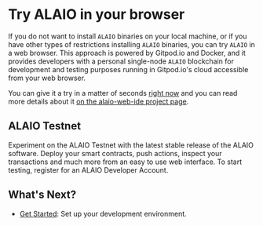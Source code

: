 # Try ALAIO in your browser

If you do not want to install `ALAIO` binaries on your local machine, or if you have other types of restrictions installing `ALAIO` binaries, you can try `ALAIO` in a web browser. This approach is powered by Gitpod.io and Docker, and it provides developers with a personal single-node `ALAIO` blockchain for development and testing purposes running in Gitpod.io's cloud accessible from your web browser.

You can give it a try in a matter of seconds [right now](https://gitpod.io/#https://github.com/ALAIO/alaio-web-ide) and you can read more details about it [on the alaio-web-ide project page](https://github.com/ALAIO/alaio-web-ide).

## ALAIO Testnet

Experiment on the ALAIO Testnet with the latest stable release of the ALAIO software. Deploy your smart contracts, push actions, inspect your transactions and much more from an easy to use web interface. To start testing, register for an ALAIO Developer Account.

## What's Next?

* [Get Started](https://developer.alacritys.net/docs/how_alaio_works/getting_started_with_alaio/1._development_environment/1.1_prerequisites.md): Set up your development environment.
